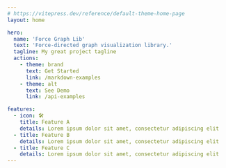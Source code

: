 ```yaml
---
# https://vitepress.dev/reference/default-theme-home-page
layout: home

hero:
  name: 'Force Graph Lib'
  text: 'Force-directed graph visualization library.'
  tagline: My great project tagline
  actions:
    - theme: brand
      text: Get Started
      link: /markdown-examples
    - theme: alt
      text: See Demo
      link: /api-examples

features:
  - icon: 🛠️
    title: Feature A
    details: Lorem ipsum dolor sit amet, consectetur adipiscing elit
  - title: Feature B
    details: Lorem ipsum dolor sit amet, consectetur adipiscing elit
  - title: Feature C
    details: Lorem ipsum dolor sit amet, consectetur adipiscing elit
---
```

